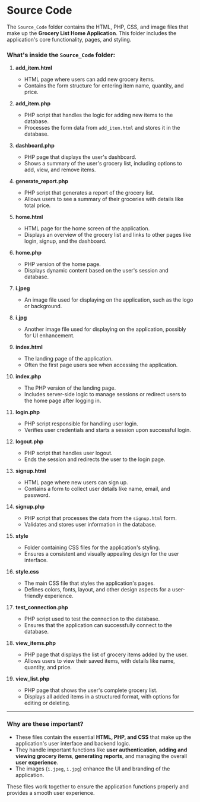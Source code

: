 # Source Code

The `Source_Code` folder contains the HTML, PHP, CSS, and image files that make up the **Grocery List Home Application**. This folder includes the application's core functionality, pages, and styling.

### What's inside the `Source_Code` folder:

1. **add_item.html**  
   - HTML page where users can add new grocery items.  
   - Contains the form structure for entering item name, quantity, and price.

2. **add_item.php**  
   - PHP script that handles the logic for adding new items to the database.  
   - Processes the form data from `add_item.html` and stores it in the database.

3. **dashboard.php**  
   - PHP page that displays the user's dashboard.  
   - Shows a summary of the user's grocery list, including options to add, view, and remove items.

4. **generate_report.php**  
   - PHP script that generates a report of the grocery list.  
   - Allows users to see a summary of their groceries with details like total price.

5. **home.html**  
   - HTML page for the home screen of the application.  
   - Displays an overview of the grocery list and links to other pages like login, signup, and the dashboard.

6. **home.php**  
   - PHP version of the home page.  
   - Displays dynamic content based on the user's session and database.

7. **i.jpeg**  
   - An image file used for displaying on the application, such as the logo or background.

8. **i.jpg**  
   - Another image file used for displaying on the application, possibly for UI enhancement.

9. **index.html**  
   - The landing page of the application.  
   - Often the first page users see when accessing the application.

10. **index.php**  
    - The PHP version of the landing page.  
    - Includes server-side logic to manage sessions or redirect users to the home page after logging in.

11. **login.php**  
    - PHP script responsible for handling user login.  
    - Verifies user credentials and starts a session upon successful login.

12. **logout.php**  
    - PHP script that handles user logout.  
    - Ends the session and redirects the user to the login page.

13. **signup.html**  
    - HTML page where new users can sign up.  
    - Contains a form to collect user details like name, email, and password.

14. **signup.php**  
    - PHP script that processes the data from the `signup.html` form.
    - Validates and stores user information in the database.

15. **style**  
    - Folder containing CSS files for the application's styling.  
    - Ensures a consistent and visually appealing design for the user interface.

16. **style.css**  
    - The main CSS file that styles the application's pages.  
    - Defines colors, fonts, layout, and other design aspects for a user-friendly experience.

17. **test_connection.php**  
    - PHP script used to test the connection to the database.  
    - Ensures that the application can successfully connect to the database.

18. **view_items.php**  
    - PHP page that displays the list of grocery items added by the user.  
    - Allows users to view their saved items, with details like name, quantity, and price.

19. **view_list.php**  
    - PHP page that shows the user's complete grocery list.  
    - Displays all added items in a structured format, with options for editing or deleting.

---

### Why are these important?
- These files contain the essential **HTML, PHP, and CSS** that make up the application's user interface and backend logic.
- They handle important functions like **user authentication**, **adding and viewing grocery items**, **generating reports**, and managing the overall **user experience**.
- The images (`i.jpeg`, `i.jpg`) enhance the UI and branding of the application.

These files work together to ensure the application functions properly and provides a smooth user experience.

